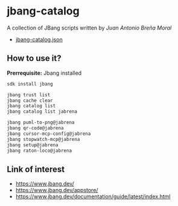 # jbang-catalog

A collection of JBang scripts written by *Juan Antonio Breña Moral*

- [jbang-catalog.json](jbang-catalog.json)

## How to use it?

**Prerrequisite:** Jbang installed

```bash
sdk install jbang

jbang trust list
jbang cache clear
jbang catalog list
jbang catalog list jabrena

jbang puml-to-png@jabrena
jbang qr-code@jabrena
jbang cursor-mcp-config@jabrena
jbang stopwatch-mcp@jabrena
jbang setup@jabrena
jbang raton-loco@jabrena
```

## Link of interest

- https://www.jbang.dev/
- https://www.jbang.dev/appstore/
- https://www.jbang.dev/documentation/guide/latest/index.html
